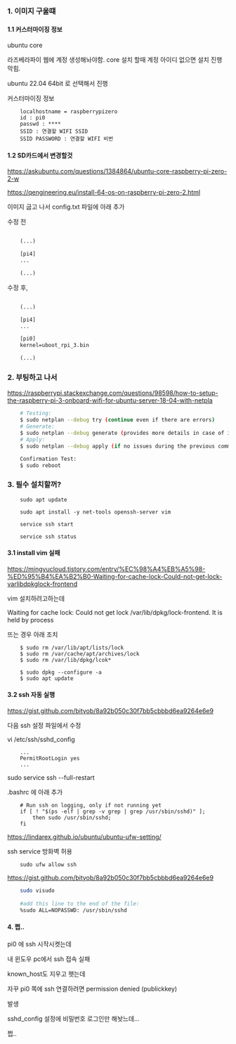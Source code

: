 

### 1. 이미지 구울떄

#### 1.1 커스터마이징 정보

ubuntu core

라즈베라파이 웹에 계정 생성해놔야함.
core 설치 할때 계정 아이디 없으면 설치 진행 막힘.

ubuntu 22.04 64bit 로 선택해서 진행

커스터마이징 정보
```
    localhostname = raspberrypizero
    id : pi0
    passwd : ****
    SSID : 연결할 WIFI SSID
    SSID PASSWORD : 연결할 WIFI 비번
```

#### 1.2 SD카드에서 변경할것

https://askubuntu.com/questions/1384864/ubuntu-core-raspberry-pi-zero-2-w

https://qengineering.eu/install-64-os-on-raspberry-pi-zero-2.html


이미지 굽고 나서 config.txt 파일에 아래 추가

수정 전
```txt

    (...)

    [pi4] 
    ...

    (...)

```

수정 후,
```txt

    (...)

    [pi4] 
    ...

    [pi0] 
    kernel=uboot_rpi_3.bin

    (...)

```


### 2. 부팅하고 나서

https://raspberrypi.stackexchange.com/questions/98598/how-to-setup-the-raspberry-pi-3-onboard-wifi-for-ubuntu-server-18-04-with-netpla

```bash
    # Testing: 
    $ sudo netplan --debug try (continue even if there are errors)
    # Generate: 
    $ sudo netplan --debug generate (provides more details in case of issues with the previous command)
    # Apply: 
    $ sudo netplan --debug apply (if no issues during the previous commands)

    Confirmation Test:
    $ sudo reboot
```


### 3. 필수 설치할꺼?

```
    sudo apt update

    sudo apt install -y net-tools openssh-server vim

    service ssh start

    service ssh status
```


#### 3.1 install vim 실패

https://mingyucloud.tistory.com/entry/%EC%98%A4%EB%A5%98-%ED%95%B4%EA%B2%B0-Waiting-for-cache-lock-Could-not-get-lock-varlibdpkglock-frontend

vim 설치하려고하는데

Waiting for cache lock: Could not get lock /var/lib/dpkg/lock-frontend. It is held by process 

뜨는 경우 아래 조치

```
    $ sudo rm /var/lib/apt/lists/lock
    $ sudo rm /var/cache/apt/archives/lock
    $ sudo rm /var/lib/dpkg/lcok*

    $ sudo dpkg --configure -a
    $ sudo apt update
```


#### 3.2 ssh 자동 실행

https://gist.github.com/bityob/8a92b050c30f7bb5cbbbd6ea9264e6e9


다음 ssh 설정 파일에서 수정

vi /etc/ssh/sshd_config
```
    ...
    PermitRootLogin yes
    ...
```

sudo service ssh --full-restart

.bashrc 에 아래 추가

```
    # Run ssh on logging, only if not running yet
    if [ ! "$(ps -elf | grep -v grep | grep /usr/sbin/sshd)" ];
        then sudo /usr/sbin/sshd;
    fi
```

https://lindarex.github.io/ubuntu/ubuntu-ufw-setting/

ssh service 방화벽 허용
```
    sudo ufw allow ssh
```

https://gist.github.com/bityob/8a92b050c30f7bb5cbbbd6ea9264e6e9


```bash
    sudo visudo
    
    #add this line to the end of the file:
    %sudo ALL=NOPASSWD: /usr/sbin/sshd
```


#### 4. 쩝..

pi0 에 ssh 시작시켯는데

내 윈도우 pc에서 ssh 접속 실패

known_host도 지우고 햇는데

자꾸 pi0 쪽에 ssh 연결하려면 permission denied (publickkey)

발생

sshd_config 설정에 비밀번호 로그인만 해놧느데...

쩝..
